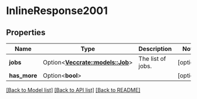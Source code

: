 # InlineResponse2001

## Properties

Name | Type | Description | Notes
------------ | ------------- | ------------- | -------------
**jobs** | Option<[**Vec<crate::models::Job>**](Job.md)> | The list of jobs. | [optional]
**has_more** | Option<**bool**> |  | [optional]

[[Back to Model list]](../README.md#documentation-for-models) [[Back to API list]](../README.md#documentation-for-api-endpoints) [[Back to README]](../README.md)


